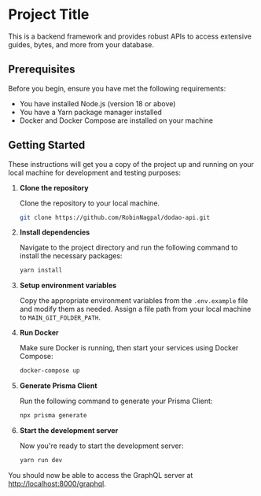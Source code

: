 
# Project Title

This is a backend framework and provides robust APIs to access extensive guides, bytes, and more from your database.

## Prerequisites

Before you begin, ensure you have met the following requirements:

* You have installed Node.js (version 18 or above)
* You have a Yarn package manager installed
* Docker and Docker Compose are installed on your machine

## Getting Started

These instructions will get you a copy of the project up and running on your local machine for development and testing purposes:

1. **Clone the repository**

    Clone the repository to your local machine.
    
    ```bash
    git clone https://github.com/RobinNagpal/dodao-api.git
    ```

2. **Install dependencies**

    Navigate to the project directory and run the following command to install the necessary packages:
    
    ```bash
    yarn install
    ```

3. **Setup environment variables**

    Copy the appropriate environment variables from the `.env.example` file and modify them as needed. Assign a file path from your local machine to `MAIN_GIT_FOLDER_PATH`.

4. **Run Docker**

    Make sure Docker is running, then start your services using Docker Compose:

    ```bash
    docker-compose up
    ```

5. **Generate Prisma Client**

    Run the following command to generate your Prisma Client:

    ```bash
    npx prisma generate
    ```

6. **Start the development server**

    Now you're ready to start the development server:

    ```bash
    yarn run dev
    ```

You should now be able to access the GraphQL server at [http://localhost:8000/graphql](http://localhost:8000/graphql).






